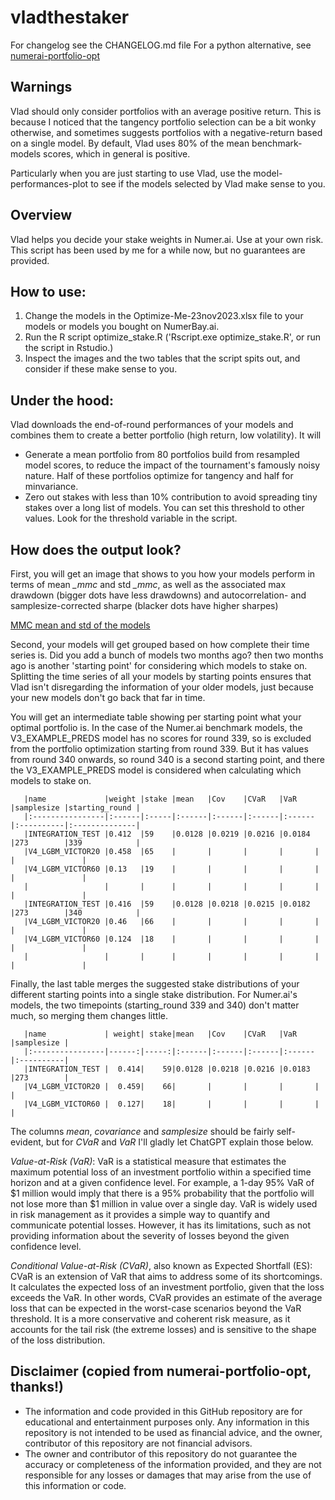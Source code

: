 # vladthestaker

For changelog see the CHANGELOG.md file
For a python alternative, see [numerai-portfolio-opt](https://github.com/eses-wk/numerai-portfolio-opt)

## Warnings

Vlad should only consider portfolios with an average positive return. This is because I noticed that
the tangency portfolio selection can be a bit wonky otherwise, and sometimes suggests portfolios
with a negative-return based on a single model. By default, Vlad uses 80% of the mean benchmark-models 
scores, which in general is positive.

Particularly when you are just starting to use Vlad, use the model-performances-plot to see if
the models selected by Vlad make sense to you.

## Overview

Vlad helps you decide your stake weights in Numer.ai. Use at your own risk. This script has been used by me for a while now, but no guarantees are provided.

## How to use: 

1. Change the models in the Optimize-Me-23nov2023.xlsx file to your models or models you bought on NumerBay.ai.
2. Run the R script optimize_stake.R ('Rscript.exe optimize_stake.R', or run the script in Rstudio.)
3. Inspect the images and the two tables that the script spits out, and consider if these make sense to you.

## Under the hood:

Vlad downloads the end-of-round performances of your models and combines them to create a better portfolio (high return, low volatility). It will

* Generate a mean portfolio from 80 portfolios build from resampled model scores, to reduce the impact of the tournament's famously noisy nature. Half of these portfolios optimize for tangency and half for minvariance.
* Zero out stakes with less than 10% contribution to avoid spreading tiny stakes over a long list of models. You can set this threshold to other values. Look for the threshold variable in the script.

## How does the output look?

First, you will get an image that shows to you how your models perform in terms of mean _\_mmc_ and std _\_mmc_, as well as the associated max drawdown (bigger dots have less drawdowns) and autocorrelation- and samplesize-corrected sharpe (blacker dots have higher sharpes)

[MMC mean and std of the models](model-performances.png "Model performances on correlation")

Second, your models will get grouped based on how complete their time series is. Did you add a bunch of models two months ago? then two months ago is another 'starting point' for considering which models to stake on. Splitting the time series of all your models by starting points ensures that Vlad isn't disregarding the information of your older models, just because your new models don't go back that far in time.

You will get an intermediate table showing per starting point what your optimal portfolio is. In the case of the Numer.ai benchmark models, the V3_EXAMPLE_PREDS model has no scores for round 339, so is excluded from the portfolio optimization starting from round 339. But it has values from round 340 onwards, so round 340 is a second starting point, and there the V3_EXAMPLE_PREDS model is considered when calculating which models to stake on.

```
   |name             |weight |stake |mean   |Cov    |CVaR   |VaR    |samplesize |starting_round |
   |:----------------|:------|:-----|:------|:------|:------|:------|:----------|:--------------|
   |INTEGRATION_TEST |0.412  |59    |0.0128 |0.0219 |0.0216 |0.0184 |273        |339            |
   |V4_LGBM_VICTOR20 |0.458  |65    |       |       |       |       |           |               |
   |V4_LGBM_VICTOR60 |0.13   |19    |       |       |       |       |           |               |
   |                 |       |      |       |       |       |       |           |               |
   |INTEGRATION_TEST |0.416  |59    |0.0128 |0.0218 |0.0215 |0.0182 |273        |340            |
   |V4_LGBM_VICTOR20 |0.46   |66    |       |       |       |       |           |               |
   |V4_LGBM_VICTOR60 |0.124  |18    |       |       |       |       |           |               |
   |                 |       |      |       |       |       |       |           |               |
```

Finally, the last table merges the suggested stake distributions of your different starting points into a single stake distribution. 
For Numer.ai's models, the two timepoints (starting_round 339 and 340) don't matter much, so merging them changes little.

```
   |name             | weight| stake|mean   |Cov    |CVaR   |VaR    |samplesize |
   |:----------------|------:|-----:|:------|:------|:------|:------|:----------|
   |INTEGRATION_TEST |  0.414|    59|0.0128 |0.0218 |0.0216 |0.0183 |273        |
   |V4_LGBM_VICTOR20 |  0.459|    66|       |       |       |       |           |
   |V4_LGBM_VICTOR60 |  0.127|    18|       |       |       |       |           |
```
The columns _mean_, _covariance_ and _samplesize_ should be fairly self-evident, but for _CVaR_ and _VaR_ I'll gladly let ChatGPT explain those below.

_Value-at-Risk (VaR)_: VaR is a statistical measure that estimates the maximum potential loss of an investment portfolio within a specified time horizon and at a given confidence level. For example, a 1-day 95% VaR of $1 million would imply that there is a 95% probability that the portfolio will not lose more than $1 million in value over a single day. VaR is widely used in risk management as it provides a simple way to quantify and communicate potential losses. However, it has its limitations, such as not providing information about the severity of losses beyond the given confidence level.

_Conditional Value-at-Risk (CVaR)_, also known as Expected Shortfall (ES): CVaR is an extension of VaR that aims to address some of its shortcomings. It calculates the expected loss of an investment portfolio, given that the loss exceeds the VaR. In other words, CVaR provides an estimate of the average loss that can be expected in the worst-case scenarios beyond the VaR threshold. It is a more conservative and coherent risk measure, as it accounts for the tail risk (the extreme losses) and is sensitive to the shape of the loss distribution.

## Disclaimer (copied from numerai-portfolio-opt, thanks!)
- The information and code provided in this GitHub repository are for educational and entertainment purposes only. Any information in this repository is not intended to be used as financial advice, and the owner, contributor of this repository are not financial advisors.
- The owner and contributor of this repository do not guarantee the accuracy or completeness of the information provided, and they are not responsible for any losses or damages that may arise from the use of this information or code. 
